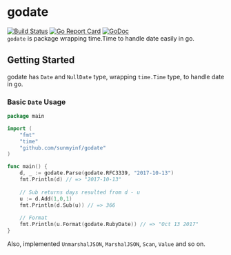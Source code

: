 # godate
[![Build Status](https://travis-ci.org/sunmyinf/godate.svg?branch=travis_ci)](https://travis-ci.org/sunmyinf/godate)
[![Go Report Card](https://goreportcard.com/badge/github.com/sunmyinf/godate)](https://goreportcard.com/report/github.com/sunmyinf/godate)
[![GoDoc](https://godoc.org/github.com/sunmyinf/godate?status.svg)](https://godoc.org/github.com/sunmyinf/godate)  
`godate` is package wrapping time.Time to handle date easily in go.

## Getting Started
godate has `Date` and `NullDate` type, wrapping `time.Time` type, to handle date in go.   

### Basic `Date` Usage
```go
package main

import (
    "fmt"
    "time"
    "github.com/sunmyinf/godate"
)

func main() {
    d, _ := godate.Parse(godate.RFC3339, "2017-10-13")
    fmt.Println(d) // => "2017-10-13"
    
    // Sub returns days resulted from d - u
    u := d.Add(1,0,1)
    fmt.Println(d.Sub(u)) // => 366
     
    // Format
    fmt.Println(u.Format(godate.RubyDate)) // => "Oct 13 2017"
}
```
Also, implemented `UnmarshalJSON`, `MarshalJSON`, `Scan`, `Value` and so on.

